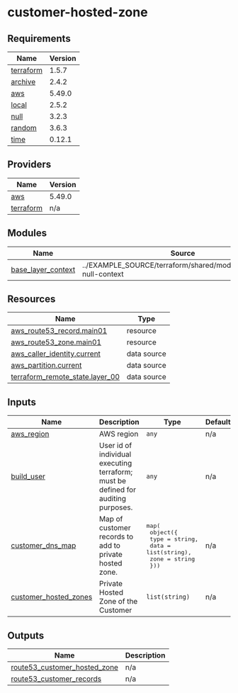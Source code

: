 # customer-hosted-zone

<!-- BEGINNING OF PRE-COMMIT-TERRAFORM DOCS HOOK -->
## Requirements

| Name | Version |
|------|---------|
| <a name="requirement_terraform"></a> [terraform](#requirement\_terraform) | 1.5.7 |
| <a name="requirement_archive"></a> [archive](#requirement\_archive) | 2.4.2 |
| <a name="requirement_aws"></a> [aws](#requirement\_aws) | 5.49.0 |
| <a name="requirement_local"></a> [local](#requirement\_local) | 2.5.2 |
| <a name="requirement_null"></a> [null](#requirement\_null) | 3.2.3 |
| <a name="requirement_random"></a> [random](#requirement\_random) | 3.6.3 |
| <a name="requirement_time"></a> [time](#requirement\_time) | 0.12.1 |

## Providers

| Name | Version |
|------|---------|
| <a name="provider_aws"></a> [aws](#provider\_aws) | 5.49.0 |
| <a name="provider_terraform"></a> [terraform](#provider\_terraform) | n/a |

## Modules

| Name | Source | Version |
|------|--------|---------|
| <a name="module_base_layer_context"></a> [base\_layer\_context](#module\_base\_layer\_context) | ../EXAMPLE_SOURCE/terraform/shared/modules/terraform-null-context | n/a |

## Resources

| Name | Type |
|------|------|
| [aws_route53_record.main01](https://registry.terraform.io/providers/hashicorp/aws/5.49.0/docs/resources/route53_record) | resource |
| [aws_route53_zone.main01](https://registry.terraform.io/providers/hashicorp/aws/5.49.0/docs/resources/route53_zone) | resource |
| [aws_caller_identity.current](https://registry.terraform.io/providers/hashicorp/aws/5.49.0/docs/data-sources/caller_identity) | data source |
| [aws_partition.current](https://registry.terraform.io/providers/hashicorp/aws/5.49.0/docs/data-sources/partition) | data source |
| [terraform_remote_state.layer_00](https://registry.terraform.io/providers/hashicorp/terraform/latest/docs/data-sources/remote_state) | data source |

## Inputs

| Name | Description | Type | Default | Required |
|------|-------------|------|---------|:--------:|
| <a name="input_aws_region"></a> [aws\_region](#input\_aws\_region) | AWS region | `any` | n/a | yes |
| <a name="input_build_user"></a> [build\_user](#input\_build\_user) | User id of individual executing terraform; must be defined for auditing purposes. | `any` | n/a | yes |
| <a name="input_customer_dns_map"></a> [customer\_dns\_map](#input\_customer\_dns\_map) | Map of customer records to add to private hosted zone. | <pre>map(<br/>    object({<br/>      type = string,<br/>      data = list(string),<br/>      zone = string<br/>  }))</pre> | n/a | yes |
| <a name="input_customer_hosted_zones"></a> [customer\_hosted\_zones](#input\_customer\_hosted\_zones) | Private Hosted Zone of the Customer | `list(string)` | n/a | yes |

## Outputs

| Name | Description |
|------|-------------|
| <a name="output_route53_customer_hosted_zone"></a> [route53\_customer\_hosted\_zone](#output\_route53\_customer\_hosted\_zone) | n/a |
| <a name="output_route53_customer_records"></a> [route53\_customer\_records](#output\_route53\_customer\_records) | n/a |
<!-- END OF PRE-COMMIT-TERRAFORM DOCS HOOK -->
